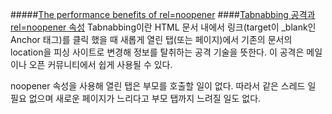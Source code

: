 #####[The performance benefits of rel=noopener](https://jakearchibald.com/2016/performance-benefits-of-rel-noopener/)
####[Tabnabbing 공격과 rel=noopener 속성](https://blog.coderifleman.com/2017/05/30/tabnabbing_attack_and_noopener/)
Tabnabbing이란 HTML 문서 내에서 링크(target이 _blank인 Anchor 태그)를 클릭 했을 때 새롭게 열린 탭(또는 페이지)에서 기존의 문서의 location을 피싱 사이트로 변경해 정보를 탈취하는 공격 기술을 뜻한다. 이 공격은 메일이나 오픈 커뮤니티에서 쉽게 사용될 수 있다.

noopener 속성을 사용해 열린 탭은 부모를 호출할 일이 없다. 따라서 같은 스레드 일 필요 없으며 새로운 페이지가 느리다고 부모 탭까지 느려질 일도 없다.